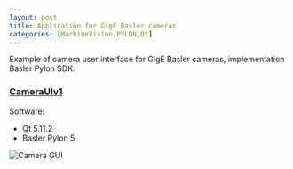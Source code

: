 ```yaml
---
layout: post
title: Application for GigE Basler cameras
categories: [MachineVision,PYLON,Qt]
---
```


Example of camera user interface for GigE Basler cameras, implementation Basler Pylon SDK.

### [CameraUIv1](https://codeleccz.github.io/CameraUIv1/)

Software:
- Qt 5.11.2
- Basler Pylon 5

![Camera GUI](https://codeleccz.github.io/CameraUIv1/Qt%20Pylon.png)
